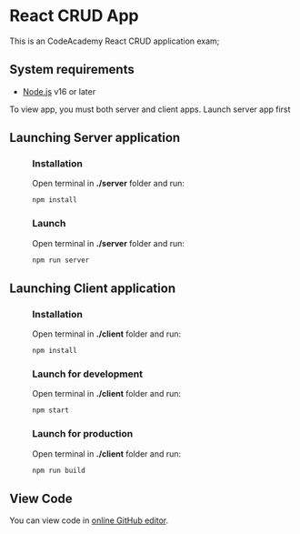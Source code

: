 # React CRUD App
This is an CodeAcademy React CRUD application exam;

## System requirements
* [Node.js](https://nodejs.org/en/) v16 or later

To view app, you must both server and client apps.
Launch server app first


## Launching Server application
<div style="padding-left: 40px">

### Installation
Open terminal in __./server__ folder and run:

```bash
npm install
```

### Launch
Open terminal in __./server__ folder and run:
```bash
npm run server
``` 
</div>

## Launching Client application

<div style="padding-left: 40px">

### Installation
Open terminal in __./client__ folder and run:
```bash
npm install
```

### Launch for development
Open terminal in __./client__ folder and run:
```bash
npm start
```

### Launch for production
Open terminal in __./client__ folder and run:
```bash
npm run build
```
</div>


## View Code
You can view code in [online GitHub editor](https://github.dev/RaidasE30/React-CRUD).
